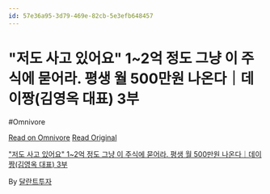```yaml
---
id: 57e36a95-3d79-469e-82cb-5e3efb648457
---
```


# "저도 사고 있어요" 1~2억 정도 그냥 이 주식에 묻어라. 평생 월 500만원 나온다｜데이짱(김영옥 대표) 3부
#Omnivore
 
[Read on Omnivore](https://omnivore.app/me/https-youtube-com-watch-v-b-ee-jn-zcs-na-4-1902ccac538)
[Read Original](https://youtube.com/watch?v=bEeJnZcsNA4)
 
["저도 사고 있어요" 1\~2억 정도 그냥 이 주식에 묻어라. 평생 월 500만원 나온다｜데이짱(김영옥 대표) 3부](https://youtube.com/watch?v=bEeJnZcsNA4)

By [달란트투자](https://www.youtube.com/@talentinvestment)